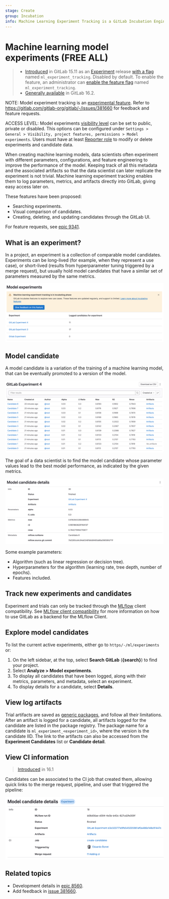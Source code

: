 ```yaml
---
stage: Create
group: Incubation
info: Machine Learning Experiment Tracking is a GitLab Incubation Engineering program. No technical writer assigned to this group.
---
```


# Machine learning model experiments **(FREE ALL)**

> - [Introduced](https://gitlab.com/groups/gitlab-org/-/epics/9341) in GitLab 15.11 as an [Experiment](../../../../policy/experiment-beta-support.md#experiment) release [with a flag](../../../../administration/feature_flags.md) named `ml_experiment_tracking`. Disabled by default. To enable the feature, an administrator can [enable the feature flag](../../../../administration/feature_flags.md) named `ml_experiment_tracking`.
> - [Generally available](https://gitlab.com/gitlab-org/gitlab/-/merge_requests/95373) in GitLab 16.2.

NOTE:
Model experiment tracking is an [experimental feature](../../../../policy/experiment-beta-support.md). Refer to <https://gitlab.com/gitlab-org/gitlab/-/issues/381660> for feedback and feature requests.

ACCESS LEVEL:
Model experiments [visibility level](../../../public_access.md) can be set to public, private or disabled. This options can
be configured under `Settings > General > Visibility, project features, permissions > Model experiments`. Users must have
at least [Reporter role](../../../permissions.md#roles) to modify or delete experiments
and candidate data.

When creating machine learning models, data scientists often experiment with different parameters, configurations, and feature
engineering to improve the performance of the model. Keeping track of all this metadata and the associated
artifacts so that the data scientist can later replicate the experiment is not trivial. Machine learning experiment
tracking enables them to log parameters, metrics, and artifacts directly into GitLab, giving easy access later on.

These features have been proposed:

- Searching experiments.
- Visual comparison of candidates.
- Creating, deleting, and updating candidates through the GitLab UI.

For feature requests, see [epic 9341](https://gitlab.com/groups/gitlab-org/-/epics/9341).

## What is an experiment?

In a project, an experiment is a collection of comparable model candidates.
Experiments can be long-lived (for example, when they represent a use case), or
short-lived (results from hyperparameter tuning triggered by a merge request),
but usually hold model candidates that have a similar set of parameters measured
by the same metrics.

![List of Experiments](img/experiments_v15_11.png)

## Model candidate

A model candidate is a variation of the training of a machine learning model, that can be eventually promoted to a version
of the model.

![Experiment Candidates](img/candidates_v15_11.png)

The goal of a data scientist is to find the model candidate whose parameter values lead to the best model
performance, as indicated by the given metrics.

![Candidate Detail](img/candidate_v15_11.png)

Some example parameters:

- Algorithm (such as linear regression or decision tree).
- Hyperparameters for the algorithm (learning rate, tree depth, number of epochs).
- Features included.

## Track new experiments and candidates

Experiment and trials can only be tracked through the
[MLflow](https://www.mlflow.org/docs/latest/tracking.html) client compatibility.
See [MLflow client compatibility](mlflow_client.md) for more information
on how to use GitLab as a backend for the MLflow Client.

## Explore model candidates

To list the current active experiments, either go to `https/-/ml/experiments` or:

1. On the left sidebar, at the top, select **Search GitLab** (**{search}**) to find your project.
1. Select **Analyze > Model experiments**.
1. To display all candidates that have been logged, along with their metrics, parameters, and metadata, select an experiment.
1. To display details for a candidate, select **Details**.

## View log artifacts

Trial artifacts are saved as [generic packages](../../../packages/generic_packages/index.md), and follow all their
limitations. After an artifact is logged for a candidate, all artifacts logged for the candidate are listed in the
package registry. The package name for a candidate is `ml_experiment_<experiment_id>`, where the version is the candidate
IID. The link to the artifacts can also be accessed from the **Experiment Candidates** list or **Candidate detail**.

## View CI information

> [Introduced](https://gitlab.com/gitlab-org/gitlab/-/merge_requests/119788) in 16.1

Candidates can be associated to the CI job that created them, allowing quick links to the merge request, pipeline, and user that triggered the pipeline:

![CI information in candidate detail](img/candidate_detail_ci_v16_12.png)

## Related topics

- Development details in [epic 8560](https://gitlab.com/groups/gitlab-org/-/epics/8560).
- Add feedback in [issue 381660](https://gitlab.com/gitlab-org/gitlab/-/issues/381660).
